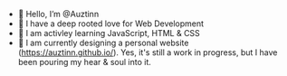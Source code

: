 - 👋 Hello, I’m @Auztinn
- 👀 I have a deep rooted love for Web Development
- 🌱 I am activley learning JavaScript, HTML & CSS
- 💞️ I am currently designing a personal website (https://auztinn.github.io/). Yes, it's still a work in progress, but I have been pouring my hear & soul into it.

<!---
Auztinn/Auztinn is a ✨ special ✨ repository because its `README.md` (this file) appears on your GitHub profile.
You can click the Preview link to take a look at your changes.
--->
